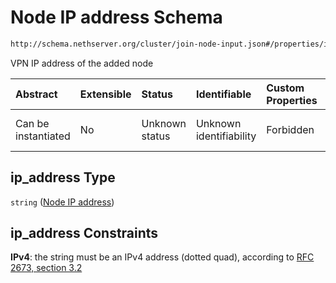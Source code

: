 # Node IP address Schema

```txt
http://schema.nethserver.org/cluster/join-node-input.json#/properties/ip_address
```

VPN IP address of the added node

| Abstract            | Extensible | Status         | Identifiable            | Custom Properties | Additional Properties | Access Restrictions | Defined In                                                                    |
| :------------------ | :--------- | :------------- | :---------------------- | :---------------- | :-------------------- | :------------------ | :---------------------------------------------------------------------------- |
| Can be instantiated | No         | Unknown status | Unknown identifiability | Forbidden         | Allowed               | none                | [join-node-input.json\*](cluster/join-node-input.json "open original schema") |

## ip\_address Type

`string` ([Node IP address](join-node-input-properties-node-ip-address.md))

## ip\_address Constraints

**IPv4**: the string must be an IPv4 address (dotted quad), according to [RFC 2673, section 3.2](https://tools.ietf.org/html/rfc2673 "check the specification")
